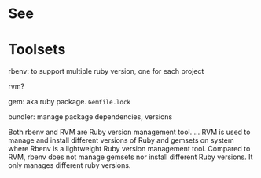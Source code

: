 # See

# Toolsets
rbenv: to support multiple ruby version, one for each project

rvm?

gem: aka ruby package. `Gemfile.lock`

bundler: manage package dependencies, versions

Both rbenv and RVM are Ruby version management tool. ... RVM is used to manage and install different versions of Ruby and gemsets on system where Rbenv is a lightweight Ruby version management tool. Compared to RVM, rbenv does not manage gemsets nor install different Ruby versions. It only manages different ruby versions.